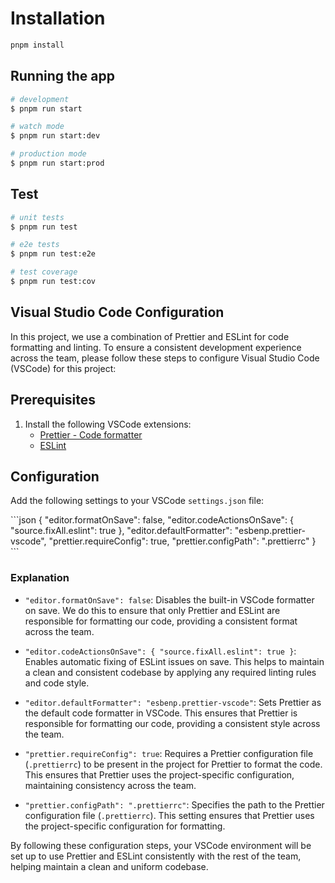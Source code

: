 # Installation

```bash
pnpm install
```

## Running the app

```bash
# development
$ pnpm run start

# watch mode
$ pnpm run start:dev

# production mode
$ pnpm run start:prod
```

## Test

```bash
# unit tests
$ pnpm run test

# e2e tests
$ pnpm run test:e2e

# test coverage
$ pnpm run test:cov
```

## Visual Studio Code Configuration

In this project, we use a combination of Prettier and ESLint for code formatting and linting. To ensure a consistent development experience across the team, please follow these steps to configure Visual Studio Code (VSCode) for this project:

## Prerequisites

1. Install the following VSCode extensions:
   - [Prettier - Code formatter](https://marketplace.visualstudio.com/items?itemName=esbenp.prettier-vscode)
   - [ESLint](https://marketplace.visualstudio.com/items?itemName=dbaeumer.vscode-eslint)

## Configuration

Add the following settings to your VSCode `settings.json` file:

\```json
{
  "editor.formatOnSave": false,
  "editor.codeActionsOnSave": {
    "source.fixAll.eslint": true
  },
  "editor.defaultFormatter": "esbenp.prettier-vscode",
  "prettier.requireConfig": true,
  "prettier.configPath": ".prettierrc"
}
\```

### Explanation

- `"editor.formatOnSave": false`: Disables the built-in VSCode formatter on save. We do this to ensure that only Prettier and ESLint are responsible for formatting our code, providing a consistent format across the team.

- `"editor.codeActionsOnSave": { "source.fixAll.eslint": true }`: Enables automatic fixing of ESLint issues on save. This helps to maintain a clean and consistent codebase by applying any required linting rules and code style.

- `"editor.defaultFormatter": "esbenp.prettier-vscode"`: Sets Prettier as the default code formatter in VSCode. This ensures that Prettier is responsible for formatting our code, providing a consistent style across the team.

- `"prettier.requireConfig": true`: Requires a Prettier configuration file (`.prettierrc`) to be present in the project for Prettier to format the code. This ensures that Prettier uses the project-specific configuration, maintaining consistency across the team.

- `"prettier.configPath": ".prettierrc"`: Specifies the path to the Prettier configuration file (`.prettierrc`). This setting ensures that Prettier uses the project-specific configuration for formatting.

By following these configuration steps, your VSCode environment will be set up to use Prettier and ESLint consistently with the rest of the team, helping maintain a clean and uniform codebase.
